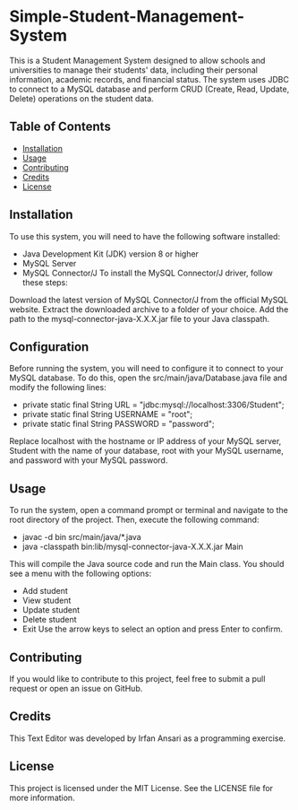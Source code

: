 # Simple-Student-Management-System
This is a Student Management System designed to allow schools and universities to manage their students' data, including their personal information, academic records, and financial status. The system uses JDBC to connect to a MySQL database and perform CRUD (Create, Read, Update, Delete) operations on the student data.

## Table of Contents
- [Installation](#installation)
- [Usage](#usage)
- [Contributing](#contributing)
- [Credits](#credits)
- [License](#license)


## Installation
To use this system, you will need to have the following software installed:

- Java Development Kit (JDK) version 8 or higher
- MySQL Server
- MySQL Connector/J
To install the MySQL Connector/J driver, follow these steps:

Download the latest version of MySQL Connector/J from the official MySQL website.
Extract the downloaded archive to a folder of your choice.
Add the path to the mysql-connector-java-X.X.X.jar file to your Java classpath.
## Configuration
Before running the system, you will need to configure it to connect to your MySQL database. To do this, open the src/main/java/Database.java file and modify the following lines:

- private static final String URL = "jdbc:mysql://localhost:3306/Student";
- private static final String USERNAME = "root";
- private static final String PASSWORD = "password";

Replace localhost with the hostname or IP address of your MySQL server, Student with the name of your database, root with your MySQL username, and password with your MySQL password.

## Usage
To run the system, open a command prompt or terminal and navigate to the root directory of the project. Then, execute the following command:

- javac -d bin src/main/java/*.java
- java -classpath bin:lib/mysql-connector-java-X.X.X.jar Main

This will compile the Java source code and run the Main class. You should see a menu with the following options:

- Add student
- View student
- Update student
- Delete student
- Exit
Use the arrow keys to select an option and press Enter to confirm.

## Contributing
If you would like to contribute to this project, feel free to submit a pull request or open an issue on GitHub.

## Credits
This Text Editor was developed by Irfan Ansari as a programming exercise.

## License
This project is licensed under the MIT License. See the LICENSE file for more information.
